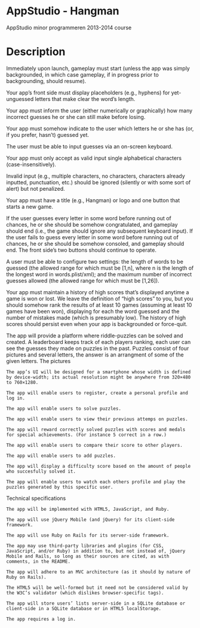 AppStudio - Hangman
=========

AppStudio minor programmeren 2013-2014 course


Description
========









Immediately upon launch, gameplay must start (unless the app was simply backgrounded, in which case gameplay, if in progress prior to backgrounding, should resume).

Your app’s front side must display placeholders (e.g., hyphens) for yet-unguessed letters that make clear the word’s length.

Your app must inform the user (either numerically or graphically) how many incorrect guesses he or she can still make before losing.

Your app must somehow indicate to the user which letters he or she has (or, if you prefer, hasn’t) guessed yet.

The user must be able to input guesses via an on-screen keyboard.

Your app must only accept as valid input single alphabetical characters (case-insensitively).

Invalid input (e.g., multiple characters, no characters, characters already inputted, punctuation, etc.) should be ignored (silently or with some sort of alert) but not penalized.

Your app must have a title (e.g., Hangman) or logo and one button that starts a new game.

If the user guesses every letter in some word before running out of chances, he or she should be somehow congratulated, and gameplay should end (i.e., the game should ignore any subsequent keyboard input). If the user fails to guess every letter in some word before running out of chances, he or she should be somehow consoled, and gameplay should end. The front side’s two buttons should continue to operate.

A user must be able to configure two settings: the length of words to be guessed (the allowed range for which must be [1,n], where n is the length of the longest word in words.plist/xml); and the maximum number of incorrect guesses allowed (the allowed range for which must be [1,26]).

Your app must maintain a history of high scores that’s displayed anytime a game is won or lost. We leave the definition of “high scores” to you, but you should somehow rank the results of at least 10 games (assuming at least 10 games have been won), displaying for each the word guessed and the number of mistakes made (which is presumably low). The history of high scores should persist even when your app is backgrounded or force-quit.













The app will provide a platform where riddle-puzzles can be solved and created.
A leaderboard keeps track of each players ranking, each user can see the guesses they made on puzzles in the past.
Puzzles consist of four pictures and several letters, the answer is an arrangment of some of the given letters.
The pictures 

    The app’s UI will be designed for a smartphone whose width is defined by device-width; its actual resolution might be anywhere from 320×480 to 760×1280.

    The app will enable users to register, create a personal profile and log in.

    The app will enable users to solve puzzles.
    
    The app will enable users to view their previous attemps on puzzles.
    
    The app will reward correctly solved puzzles with scores and medals for special achievements. (For instance 5 correct in a row.)

    The app will enable users to compare their score to other players.

    The app will enable users to add puzzles.
    
    The app will display a difficulty score based on the amount of people who succesfully solved it.
    
    The app will enable users to watch each others profile and play the puzzles generated by this specific user.

Technical specifications

    The app will be implemented with HTML5, JavaScript, and Ruby.

    The app will use jQuery Mobile (and jQuery) for its client-side framework.

    The app will use Ruby on Rails for its server-side framework.

    The app may use third-party libraries and plugins (for CSS, JavaScript, and/or Ruby) in addition to, but not instead of, jQuery Mobile and Rails, so long as their sources are cited, as with comments, in the README.

    The app will adhere to an MVC architecture (as it should by nature of Ruby on Rails).

    The HTML5 will be well-formed but it need not be considered valid by the W3C’s validator (which dislikes browser-specific tags).

    The app will store users’ lists server-side in a SQLite database or client-side in a SQLite database or in HTML5 localStorage.

    The app requires a log in.
